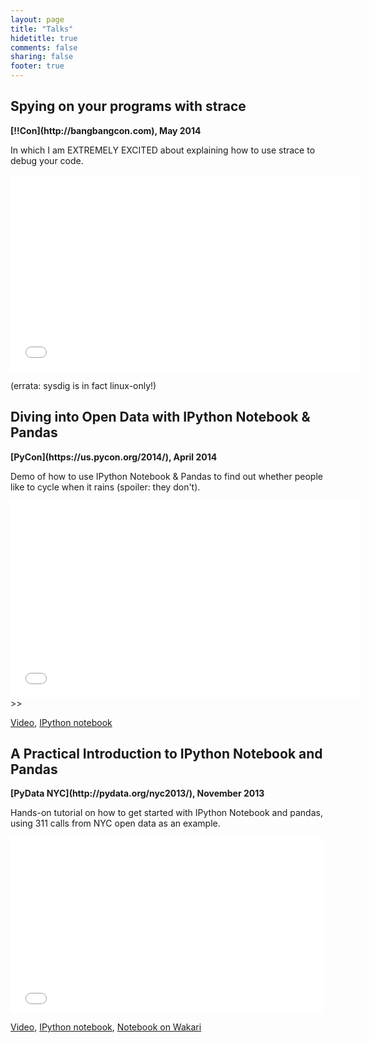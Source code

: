 ```yaml
---
layout: page
title: "Talks"
hidetitle: true
comments: false
sharing: false
footer: true
---
```


## Spying on your programs with strace

<strong>
[!!Con](http://bangbangcon.com), May 2014
</strong>

In which I am EXTREMELY EXCITED about explaining how to use strace to
debug your code.

<iframe width="560" height="315" src="//www.youtube.com/embed/4pEHfGKB-OE" frameborder="0" allowfullscreen></iframe>

(errata: sysdig is in fact linux-only!)

## Diving into Open Data with IPython Notebook & Pandas
<strong>
[PyCon](https://us.pycon.org/2014/), April 2014
</strong>

Demo of how to use IPython Notebook & Pandas to find out whether
people like to cycle when it rains (spoiler: they don't).

<iframe width="560" height="315"
src="//www.youtube.com/embed/rEalbu8UGeo" frameborder="0"
allowfullscreen></iframe>>>

[Video](http://pyvideo.org/video/2657/diving-into-open-data-with-ipython-notebook-pan-0), 
[IPython notebook](http://nbviewer.ipython.org/github/jvns/talks/blob/master/pyconca2013/pistes-cyclables.ipynb)

## A Practical Introduction to IPython Notebook and Pandas
<strong>
[PyData NYC](http://pydata.org/nyc2013/), November 2013
</strong>

Hands-on tutorial on how to get started with IPython Notebook and
pandas, using 311 calls from NYC open data as an example.

<iframe src="//player.vimeo.com/video/79835526" width="500" height="281" frameborder="0" webkitallowfullscreen mozallowfullscreen allowfullscreen></iframe>

[Video](http://vimeo.com/79835526),
[IPython notebook](http://nbviewer.ipython.org/github/jvns/talks/blob/master/pydatanyc2013/PyData%20NYC%202013%20tutorial.ipynb),
[Notebook on Wakari](http://bit.ly/pydata-pandas-tutorial)


